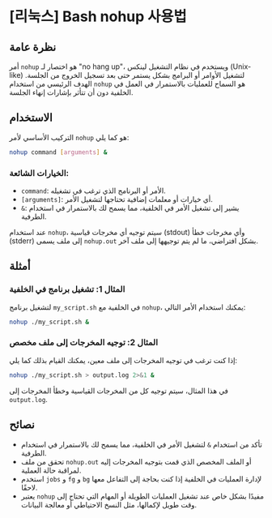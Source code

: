 # [리눅스] Bash nohup 사용법

## نظرة عامة
أمر `nohup` هو اختصار لـ "no hang up"، ويستخدم في نظام التشغيل لينكس (Unix-like) لتشغيل الأوامر أو البرامج بشكل يستمر حتى بعد تسجيل الخروج من الجلسة. الهدف الرئيسي من استخدام `nohup` هو السماح للعمليات بالاستمرار في العمل في الخلفية دون أن تتأثر بإشارات إنهاء الجلسة.

## الاستخدام
التركيب الأساسي لأمر `nohup` هو كما يلي:

```bash
nohup command [arguments] &
```

### الخيارات الشائعة:
- `command`: الأمر أو البرنامج الذي ترغب في تشغيله.
- `[arguments]`: أي خيارات أو معلمات إضافية تحتاجها لتشغيل الأمر.
- `&`: يشير إلى تشغيل الأمر في الخلفية، مما يسمح لك بالاستمرار في استخدام الطرفية.

عند استخدام `nohup`، سيتم توجيه أي مخرجات قياسية (stdout) وأي مخرجات خطأ (stderr) إلى ملف يسمى `nohup.out` بشكل افتراضي، ما لم يتم توجيهها إلى ملف آخر.

## أمثلة
### المثال 1: تشغيل برنامج في الخلفية
لتشغيل برنامج `my_script.sh` في الخلفية مع `nohup`، يمكنك استخدام الأمر التالي:

```bash
nohup ./my_script.sh &
```

### المثال 2: توجيه المخرجات إلى ملف مخصص
إذا كنت ترغب في توجيه المخرجات إلى ملف معين، يمكنك القيام بذلك كما يلي:

```bash
nohup ./my_script.sh > output.log 2>&1 &
```
في هذا المثال، سيتم توجيه كل من المخرجات القياسية وخطأ المخرجات إلى `output.log`.

## نصائح
- تأكد من استخدام `&` لتشغيل الأمر في الخلفية، مما يسمح لك بالاستمرار في استخدام الطرفية.
- تحقق من ملف `nohup.out` أو الملف المخصص الذي قمت بتوجيه المخرجات إليه لمراقبة حالة العملية.
- استخدم `jobs` و `fg` و `bg` لإدارة العمليات في الخلفية إذا كنت بحاجة إلى التفاعل معها لاحقًا.
- يعتبر `nohup` مفيدًا بشكل خاص عند تشغيل العمليات الطويلة أو المهام التي تحتاج إلى وقت طويل لإكمالها، مثل النسخ الاحتياطي أو معالجة البيانات.